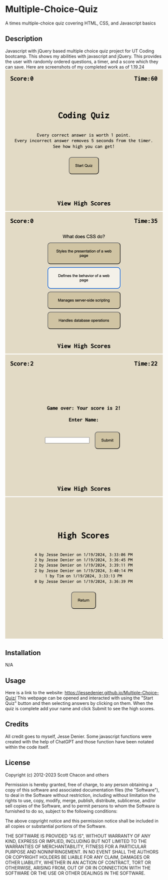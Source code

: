 # Multiple-Choice-Quiz

A times multiple-choice quiz covering HTML, CSS, and Javascript basics

## Description

Javascript with jQuery based multiple choice quiz project for UT Coding bootcamp. This shows my abilities with javascript and jQuery. This provides the user with randomly ordered questions, a timer, and a score which they can save.
Here are screenshots of my completed work as of 1.19.24
![Quiz Start](<assets/imgs/Quiz Start.png>)
![Quiz Question](<assets/imgs/Quiz Question.png>)
![Quiz End Form](<assets/imgs/Quiz End Form.png>)
![High Scores List](<assets/imgs/High Scores List.png>)

## Installation

N/A

## Usage

Here is a link to the website: https://jessedenier.github.io/Multiple-Choice-Quiz/
This webpage can be opened and interacted with using the "Start Quiz" button and then selecting answers by clicking on them. When the quiz is complete add your name and click Submit to see the high scores.

## Credits

All credit goes to myself, Jesse Denier. Some javascript functions were created with the help of ChatGPT and those function have been notated within the code itself.

## License

Copyright (c) 2012-2023 Scott Chacon and others

Permission is hereby granted, free of charge, to any person obtaining
a copy of this software and associated documentation files (the
"Software"), to deal in the Software without restriction, including
without limitation the rights to use, copy, modify, merge, publish,
distribute, sublicense, and/or sell copies of the Software, and to
permit persons to whom the Software is furnished to do so, subject to
the following conditions:

The above copyright notice and this permission notice shall be
included in all copies or substantial portions of the Software.

THE SOFTWARE IS PROVIDED "AS IS", WITHOUT WARRANTY OF ANY KIND,
EXPRESS OR IMPLIED, INCLUDING BUT NOT LIMITED TO THE WARRANTIES OF
MERCHANTABILITY, FITNESS FOR A PARTICULAR PURPOSE AND
NONINFRINGEMENT. IN NO EVENT SHALL THE AUTHORS OR COPYRIGHT HOLDERS BE
LIABLE FOR ANY CLAIM, DAMAGES OR OTHER LIABILITY, WHETHER IN AN ACTION
OF CONTRACT, TORT OR OTHERWISE, ARISING FROM, OUT OF OR IN CONNECTION
WITH THE SOFTWARE OR THE USE OR OTHER DEALINGS IN THE SOFTWARE.

